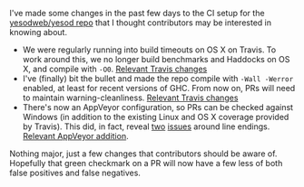 I've made some changes in the past few days to the CI setup for the
[yesodweb/yesod repo](https://github.com/yesodweb/yesod) that I
thought contributors may be interested in knowing about.

* We were regularly running into build timeouts on OS X on Travis. To
  work around this, we no longer build benchmarks and Haddocks on OS
  X, and compile with
  `-O0`. [Relevant Travis changes](https://github.com/yesodweb/yesod/commit/07147f42c2cbb47fddc4c67587e629a74c22fdd6)
* I've (finally) bit the bullet and made the repo compile with `-Wall
  -Werror` enabled, at least for recent versions of GHC. From now on,
  PRs will need to maintain
  warning-cleanliness. [Relevant Travis changes](https://github.com/yesodweb/yesod/commit/52f67fb04bebd050aa27b4a13fe2ca73aedf25f2#diff-354f30a63fb0907d4ad57269548329e3R178)
* There's now an AppVeyor configuration, so PRs can be checked against
  Windows (in addition to the existing Linux and OS X coverage
  provided by Travis). This did, in fact, reveal
  [two](https://github.com/yesodweb/yesod/commit/954f813569278ea80df61942537c91c1ab79d78e)
  [issues](https://github.com/yesodweb/yesod/commit/1bc1ef5a35e0fae15ee990fa1876cdc91a2fc4e3)
  around line
  endings. [Relevant AppVeyor addition](https://github.com/yesodweb/yesod/commit/e90b31bb4a57d468c5d8428f7d84fe0ec31bea41).

Nothing major, just a few changes that contributors should be aware
of. Hopefully that green checkmark on a PR will now have a few less of
both false positives and false negatives.
